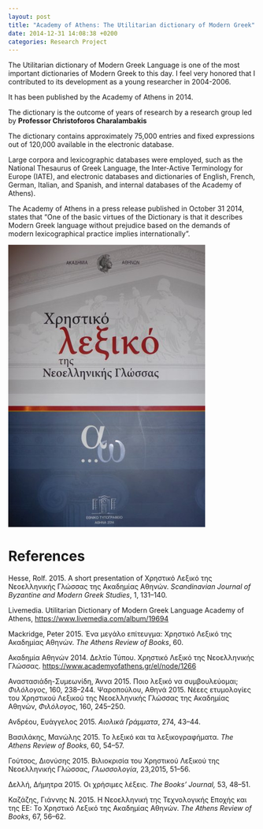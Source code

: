 ```yaml
---
layout: post
title: "Academy of Athens: The Utilitarian dictionary of Modern Greek"
date: 2014-12-31 14:08:38 +0200
categories: Research Project
---
```


The Utilitarian dictionary of Modern Greek Language is one of the most important dictionaries of Modern Greek to this day. I feel very honored that I contributed to its development as a young researcher in 2004-2006.

It has been published by the Academy of Athens in 2014.

The dictionary is the outcome of years of research by a research group led by **Professor Christoforos Charalambakis**

The dictionary contains approximately 75,000 entries and fixed expressions out of 120,000 available in the electronic database.

Large corpora and lexicographic databases were employed, such as the National Thesaurus of Greek Language, the Inter-Active Terminology for Europe (IATE), and electronic databases and dictionaries of English, French, German, Italian, and Spanish, and internal databases of the Academy of Athens).

The Academy of Athens in a press release published in October 31 2014, states that “One of the basic virtues of the Dictionary is that it describes Modern Greek language without prejudice based on the demands of modern lexicographical practice implies internationally”.

![screenshot](/img/img_papers/lex.jpg)

# References

Hesse, Rolf. 2015. A short presentation of Χρηστικό Λεξικό της Νεοελληνικής Γλώσσας της Ακαδημίας Αθηνών. _Scandinavian Journal of Byzantine and Modern Greek Studies_, 1, 131–140.

Livemedia. Utilitarian Dictionary of Modern Greek Language Academy of Athens, https://www.livemedia.com/album/19694

Mackridge, Peter 2015. Ένα μεγάλο επίτευγμα: Χρηστικό Λεξικό της Ακαδημίας Αθηνών. _The Athens Review of Books_, 60.

Ακαδημία Αθηνών 2014. Δελτίο Τύπου. Χρηστικό Λεξικό της Νεοελληνικής Γλώσσας. https://www.academyofathens.gr/el/node/1266

Αναστασιάδη-Συμεωνίδη, Άννα 2015. Ποιο λεξικό να συμβουλεύομαι; _Φιλόλογος_, 160, 238–244. Ψαροπούλου, Αθηνά 2015. Νέεες ετυμολογίες του Χρηστικού Λεξικού της Νεοελληνικής Γλώσσας της Ακαδημίας Αθηνών, _Φιλόλογος_, 160, 245–250.

Ανδρέου, Ευάγγελος 2015. _Αιολικά Γράμματα_, 274, 43–44.

Βασιλάκης, Μανώλης 2015. Το λεξικό και τα λεξικογραφήματα. _The Athens Review of Books_, 60, 54–57.

Γούτσος, Διονύσης 2015. Βιλιοκρισία του Χρηστικού Λεξικού της Νεοελληνικής Γλώσσας, _Γλωσσολογία_, 23,2015, 51–56.

Δελλή, Δήμητρα 2015. Οι χρήσιμες λέξεις. _The Books’ Journal,_ 53, 48–51.

Καζάζης, Γιάννης Ν. 2015. Η Νεοελληνική της Τεχνολογικής Εποχής και της ΕΕ: Το Χρηστικό Λεξικό της Ακαδημίας Αθηνών. _The Athens Review of Books_, 67, 56–62.
